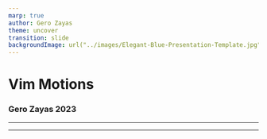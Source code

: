 ```yaml
---
marp: true
author: Gero Zayas
theme: uncover
transition: slide
backgroundImage: url("../images/Elegant-Blue-Presentation-Template.jpg")
---
```


# Vim Motions

### Gero Zayas 2023

---

---
